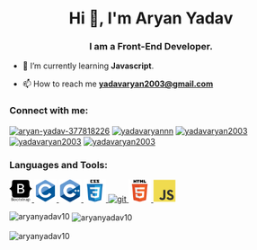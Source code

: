 <h1 align="center">Hi 👋, I'm Aryan Yadav</h1>
<h3 align="center">I am a Front-End Developer.</h3>

- 🌱 I’m currently learning **Javascript**.

- 📫 How to reach me **yadavaryan2003@gmail.com**

<h3 align="left">Connect with me:</h3>
<p align="left">
<a href="https://linkedin.com/in/aryan-yadav-377818226" target="blank"><img align="center" src="https://raw.githubusercontent.com/rahuldkjain/github-profile-readme-generator/master/src/images/icons/Social/linked-in-alt.svg" alt="aryan-yadav-377818226" height="30" width="40" /></a>
<a href="https://instagram.com/yadavaryannn" target="blank"><img align="center" src="https://raw.githubusercontent.com/rahuldkjain/github-profile-readme-generator/master/src/images/icons/Social/instagram.svg" alt="yadavaryannn" height="30" width="40" /></a>
<a href="https://www.hackerrank.com/yadavaryan2003" target="blank"><img align="center" src="https://raw.githubusercontent.com/rahuldkjain/github-profile-readme-generator/master/src/images/icons/Social/hackerrank.svg" alt="yadavaryan2003" height="30" width="40" /></a>
<a href="https://www.leetcode.com/yadavaryan2003" target="blank"><img align="center" src="https://raw.githubusercontent.com/rahuldkjain/github-profile-readme-generator/master/src/images/icons/Social/leet-code.svg" alt="yadavaryan2003" height="30" width="40" /></a>
<a href="https://auth.geeksforgeeks.org/user/yadavaryan2003" target="blank"><img align="center" src="https://raw.githubusercontent.com/rahuldkjain/github-profile-readme-generator/master/src/images/icons/Social/geeks-for-geeks.svg" alt="yadavaryan2003" height="30" width="40" /></a>
</p>

<h3 align="left">Languages and Tools:</h3>
<p align="left"> <a href="https://getbootstrap.com" target="_blank" rel="noreferrer"> <img src="https://raw.githubusercontent.com/devicons/devicon/master/icons/bootstrap/bootstrap-plain-wordmark.svg" alt="bootstrap" width="40" height="40"/> </a> <a href="https://www.cprogramming.com/" target="_blank" rel="noreferrer"> <img src="https://raw.githubusercontent.com/devicons/devicon/master/icons/c/c-original.svg" alt="c" width="40" height="40"/> </a> <a href="https://www.w3schools.com/cpp/" target="_blank" rel="noreferrer"> <img src="https://raw.githubusercontent.com/devicons/devicon/master/icons/cplusplus/cplusplus-original.svg" alt="cplusplus" width="40" height="40"/> </a> <a href="https://www.w3schools.com/css/" target="_blank" rel="noreferrer"> <img src="https://raw.githubusercontent.com/devicons/devicon/master/icons/css3/css3-original-wordmark.svg" alt="css3" width="40" height="40"/> </a> <a href="https://git-scm.com/" target="_blank" rel="noreferrer"> <img src="https://www.vectorlogo.zone/logos/git-scm/git-scm-icon.svg" alt="git" width="40" height="40"/> </a> <a href="https://www.w3.org/html/" target="_blank" rel="noreferrer"> <img src="https://raw.githubusercontent.com/devicons/devicon/master/icons/html5/html5-original-wordmark.svg" alt="html5" width="40" height="40"/> </a> <a href="https://developer.mozilla.org/en-US/docs/Web/JavaScript" target="_blank" rel="noreferrer"> <img src="https://raw.githubusercontent.com/devicons/devicon/master/icons/javascript/javascript-original.svg" alt="javascript" width="40" height="40"/> </a> </p>

<p><img align="left" src="https://github-readme-stats.vercel.app/api/top-langs?username=aryanyadav10&show_icons=true&theme=dark&locale=en&layout=compact" alt="aryanyadav10" /></p>

<p>&nbsp;<img align="center" src="https://github-readme-stats.vercel.app/api?username=aryanyadav10&show_icons=true&theme=dark&locale=en" alt="aryanyadav10" /></p>

<p><img align="center" src="https://github-readme-streak-stats.herokuapp.com/?user=aryanyadav10&theme=dark" alt="aryanyadav10" /></p>
